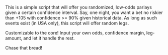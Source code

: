 This is a simple script that will offer you randomized, low-odds parlays given a certain confidence interval. Say, one night, you want a bet no riskier than +105 with confidence >= 90% given historical data. As long as such events exist (in USA only), this script will offer random legs. 

Customizable to the core! Input your own odds, confidence margin, leg-amount, and let it handle the rest. 

Chase that bread!
